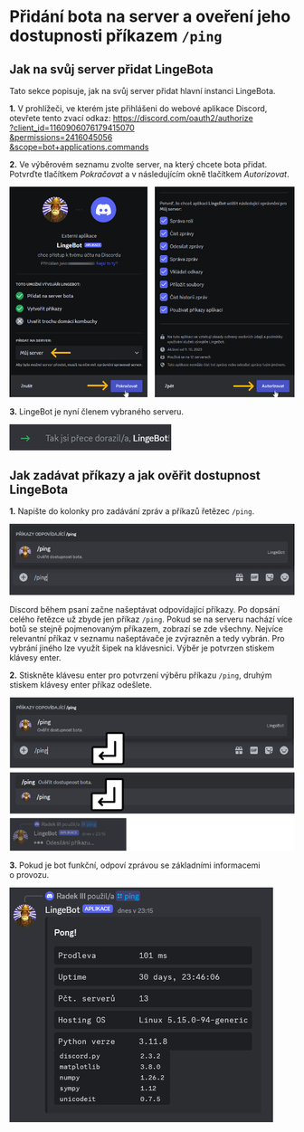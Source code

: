 # Přidání bota na server a oveření jeho dostupnosti příkazem `/ping`

## Jak na svůj server přidat LingeBota

Tato sekce popisuje, jak na svůj server přidat hlavní instanci LingeBota.

__1.__ V&nbsp;prohlížeči, ve kterém jste přihlášeni do webové aplikace Discord, otevřete tento zvací odkaz:
[https://discord.com/oauth2/authorize<br>?client_id=1160906076179415070<br>&permissions=2416045056<br>&scope=bot+applications.commands](https://discord.com/oauth2/authorize?client_id=1160906076179415070&permissions=2416045056&scope=bot+applications.commands)

__2.__ Ve výběrovém seznamu zvolte server, na který chcete bota přidat. Potvrďte tlačítkem _Pokračovat_ a v&nbsp;následujícím okně tlačítkem _Autorizovat_.

![h](../img/010301.png)

__3.__ LingeBot je nyní členem vybraného serveru.

![h](../img/010302.png)

## Jak zadávat příkazy a jak ověřit dostupnost LingeBota

__1.__ Napište do kolonky pro zadávání zpráv a příkazů řetězec `/ping`.

![h](../img/010303.png)

Discord během psaní začne našeptávat odpovídající příkazy. Po dopsání celého řetězce už zbyde jen příkaz `/ping`. Pokud se na serveru nachází více botů se stejně pojmenovaným příkazem, zobrazí se zde všechny. Nejvíce relevantní příkaz v&nbsp;seznamu našeptávače je zvýrazněn a tedy vybrán. Pro vybrání jiného lze využít šipek na klávesnici. Výběr je potvrzen stiskem klávesy enter.

__2.__ Stiskněte klávesu enter pro potvrzení výběru příkazu `/ping`, druhým stiskem klávesy enter příkaz odešlete.

![h](../img/010304.png)

__3.__ Pokud je bot funkční, odpoví zprávou se základními informacemi o&nbsp;provozu.

![h](../img/010305.png)
